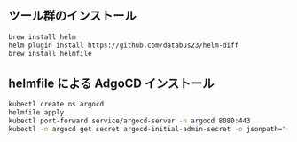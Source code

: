## ツール群のインストール
```bash
brew install helm
helm plugin install https://github.com/databus23/helm-diff
brew install helmfile
```

## helmfile による AdgoCD インストール 
```bash
kubectl create ns argocd
helmfile apply
kubectl port-forward service/argocd-server -n argocd 8080:443
kubectl -n argocd get secret argocd-initial-admin-secret -o jsonpath="{.data.password}" | base64 -d
```
